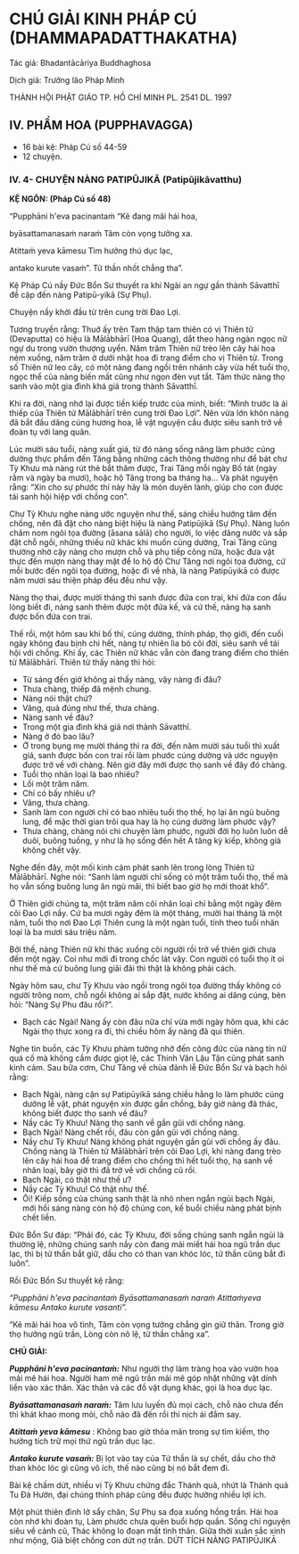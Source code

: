 # CHÚ GIẢI KINH PHÁP CÚ (DHAMMAPADATTHAKATHA)

Tác giả: Bhadantācāriya Buddhaghosa

Dịch giả: Trưởng lão Pháp Minh

THÀNH HỘI PHẬT GIÁO TP. HỒ CHÍ MINH
PL. 2541 DL. 1997

## IV. PHẨM HOA (PUPPHAVAGGA)

- 16 bài kệ: Pháp Cú số 44-59
- 12 chuyện.

### IV. 4- CHUYỆN NÀNG PATIPŪJIKĀ (Patipūjikāvatthu)

**KỆ NGÔN: (Pháp Cú số 48)**

“Pupphāni h'eva pacinantaṁ “Kẻ đang mãi hái hoa,

byāsattamanasaṁ naraṁ Tâm còn vọng tưởng xa.

Atittaṁ yeva kāmesu Tìm hưởng thú dục lạc,

antako kurute vasaṁ”. Tử thần nhốt chẳng tha”.

Kệ Pháp Cú nầy Đức Bổn Sư thuyết ra khi Ngài an ngự gần thành Sāvatthī đề cập đến nàng
Patipū-yikā (Sự Phụ).

Chuyện nầy khởi đầu từ trên cung trời Đao Lợi.

Tương truyền rằng: Thuở ấy trên Tam thập tam thiên có vị Thiên tử (Devaputta) có hiệu là
Mālābhārī (Hoa Quang), dắt theo hàng ngàn ngọc nữ ngự du trong vườn thượng uyển. Năm trăm
Thiên nữ trèo lên cây hái hoa ném xuống, năm trăm ở dưới nhặt hoa đi trang điểm cho vị Thiên tử.
Trong số Thiên nữ leo cây, có một nàng đang ngồi trên nhánh cây vừa hết tuổi thọ, ngọc thể của nàng biến mất cũng như ngọn đèn vụt tắt. Tâm thức nàng thọ sanh vào một gia đình khá giả trong thành Sāvatthī.

Khi ra đời, nàng nhớ lại được tiền kiếp trước của mình, biết: “Mình trước là ái thiếp của Thiên tử Mālābhārī trên cung trời Đao Lợi”. Nên vừa lớn khôn nàng đã bắt đầu dâng cúng hương hoa, lễ vật nguyện cầu được siêu sanh trở về đoàn tụ với lang quân.

Lúc mười sáu tuổi, nàng xuất giá, từ đó nàng sống năng làm phước cúng dường thực phẩm đến
Tăng bằng những cách thông thường như để bát chư Tỳ Khưu mà nàng rút thẻ bắt thăm được, Trai
Tăng mỗi ngày Bố tát (ngày rằm và ngày ba mươi), hoặc hộ Tăng trong ba tháng hạ... Và phát nguyện rằng: “Xin cho sự phước thí này hãy là món duyên lành, giúp cho con được tái sanh hội hiệp với chồng con”.

Chư Tỳ Khưu nghe nàng ước nguyện như thế, sáng chiều hướng tâm đến chồng, nên đã đặt cho nàng biệt hiệu là nàng Patipūjikā (Sự Phụ). Nàng luôn chăm nom ngôi tọa đường (āsana sālā) cho người, lo việc dâng nước và sắp đặt chỗ ngồi, những thiếu nữ khác khi muốn cúng dường, Trai Tăng cũng thường nhờ cậy nàng cho mượn chỗ và phụ tiếp công nữa, hoặc đưa vật thực đến mượn nàng thay mặt để lo hộ độ Chư Tăng nơi ngôi tọa đường, cứ mỗi bước đến ngôi tọa đường, hoặc đi về nhà, là nàng Patipūyikā có được năm mươi sáu thiện pháp đều đều như vậy.

Nàng thọ thai, được mười tháng thì sanh được đứa con trai, khi đứa con đầu lòng biết đi, nàng sanh thêm được một đứa kế, và cứ thế, nàng hạ sanh được bốn đứa con trai.

Thế rồi, một hôm sau khi bố thí, cúng dường, thính pháp, thọ giới, đến cuối ngày không đau bịnh chi hết, nàng tự nhiên lìa bỏ cõi đời, siêu sanh về tái hội với chồng. Khi ấy, các Thiên nữ khác vẫn còn đang trang điểm cho thiên tử Mālābhārī. Thiên tử thấy nàng thì hỏi:

- Từ sáng đến giờ không ai thấy nàng, vậy nàng đi đâu?
- Thưa chàng, thiếp đã mệnh chung.
- Nàng nói thật chứ?
- Vâng, quả đúng như thế, thưa chàng.
- Nàng sanh về đâu?
- Trong một gia đình khá giả nơi thành Sāvatthī.
- Nàng ở đó bao lâu?
- Ở trong bụng mẹ mười tháng thì ra đời, đến năm mười sáu tuổi thì xuất giá, sanh được bốn con trai rồi làm phước cúng dường và ước nguyện được trở về với chàng. Nên giờ đây mới được thọ sanh về đây đó chàng.
- Tuổi thọ nhân loại là bao nhiêu?
- Lối một trăm năm.
- Chỉ có bấy nhiêu ư?
- Vâng, thưa chàng.
- Sanh làm con người chỉ có bao nhiêu tuổi thọ thế, họ lại ăn ngủ buông lung, để mặc thời gian trôi qua hay là họ cúng dường làm phước vậy?
- Thưa chàng, chàng nói chi chuyện làm phước, người đời họ luôn luôn dễ duôi, buông tuồng, y như là họ sống đến hết A tăng kỳ kiếp, không già không chết vậy.

Nghe đến đây, một mối kinh cảm phát sanh lên trong lòng Thiên tử Mālābhārī. Nghe nói: “Sanh làm người chỉ sống có một trăm tuổi thọ, thế mà họ vẫn sống buông lung ăn ngủ mãi, thì biết bao giờ họ mới thoát khổ”.

Ở Thiên giới chúng ta, một trăm năm cõi nhân loại chỉ bằng một ngày đêm cõi Đao Lợi nầy. Cứ ba mươi ngày đêm là một tháng, mười hai tháng là một năm, tuổi thọ nơi Đao Lợi Thiên cung là một ngàn tuổi, tính theo tuổi nhân loại là ba mươi sáu triệu năm.

Bởi thế, nàng Thiên nữ khi thác xuống cõi người rồi trở về thiên giới chưa đến một ngày. Coi như mới đi trong chốc lát vậy. Con người có tuổi thọ ít oi như thế mà cứ buông lung giãi đãi thì thật là không phải cách.

Ngày hôm sau, chư Tỳ Khưu vào ngồi trong ngôi tọa đường thấy không có người trông nom, chỗ ngồi không ai sắp đặt, nước không ai dâng cúng, bèn hỏi: “Nàng Sự Phu đâu rồi?”.

- Bạch các Ngài! Nàng ấy còn đâu nữa chỉ vừa mới ngày hôm qua, khi các Ngài thọ thực xong ra đi, thì chiều hôm ấy nàng đã qui thiên.

Nghe tin buồn, các Tỳ Khưu phàm tưởng nhớ đến công đức của nàng tín nữ quá cố mà không cầm được giọt lệ, các Thinh Văn Lậu Tận cũng phát sanh kinh cảm. Sau bữa cơm, Chư Tăng về chùa đảnh lễ Đức Bổn Sư và bạch hỏi rằng:

- Bạch Ngài, nàng cận sự Patipūyikā sáng chiều hằng lo làm phước cúng dường lễ vật, phát nguyện xin được gần chồng, bây giờ nàng đã thác, không biết được thọ sanh về đâu?
- Nầy các Tỳ Khưu! Nàng thọ sanh về gần gũi với chồng nàng.
- Bạch Ngài! Nàng chết rồi, đâu còn gần gũi với chồng nàng.
- Nầy chư Tỳ Khưu! Nàng không phát nguyện gần gũi với chồng ấy đâu. Chồng nàng là Thiên tử
  Mālābhārī trên cõi Đao Lợi, khi nàng đang trèo lên cây hái hoa để trang điểm cho chồng thì hết tuổi thọ, hạ sanh về nhân loại, bây giờ thì đã trở về với chồng cũ rồi.
- Bạch Ngài, có thật như thế ư?
- Nầy các Tỳ Khưu! Có thật như thế.
- Ôi! Kiếp sống của chúng sanh thật là nhỏ nhen ngắn ngủi bạch Ngài, mới hồi sáng nàng còn hộ độ chúng con, kế buổi chiều nàng phát bịnh chết liền.

Đức Bổn Sư đáp: “Phải đó, các Tỳ Khưu, đời sống chúng sanh ngắn ngủi là thường lệ, những chúng sanh nầy còn đang mải miết hái hoa ngũ trần dục lạc, thì bị tử thần bắt giữ, dầu cho có than van khóc lóc, tử thần cũng bắt đi luôn”.

Rồi Đức Bổn Sư thuyết kệ rằng:

_“Pupphāni h'eva pacinantaṁ
Byāsattamanasaṁ naraṁ
Atittaṁyeva kāmesu
Antako kurute vasanti”._

“Kẻ mãi hái hoa vô tình,
Tâm còn vọng tưởng chẳng gìn giữ thân.
Trong giờ thọ hưởng ngũ trần,
Lòng còn nô lệ, tử thần chẳng xa”.

**CHÚ GIẢI:**

**_Pupphāni h'eva pacinantaṁ:_** Như người thợ làm tràng hoa vào vườn hoa mải mê hái hoa.
Người ham mê ngũ trần mải mê góp nhặt những vật dính liền vào xác thân. Xác thân và các đồ vật dụng khác, gọi là hoa dục lạc.

**_Byāsattamanasaṁ naraṁ:_** Tâm lưu luyến đủ mọi cách, chỗ nào chưa đến thì khát khao mong mỏi, chỗ nào đã đến rồi thì nịch ái đắm say.

**_Atittaṁ yeva kāmesu_** : Không bao giờ thỏa mãn trong sự tìm kiếm, thọ hưởng tích trữ mọi thứ ngũ trần dục lạc.

**_Antako kurute vasaṁ:_** Bị lọt vào tay của Tử thần là sự chết, dầu cho thở than khóc lóc gì cũng vô ích, thế nào cũng bị nó bắt đem đi.

Bài kệ chấm dứt, nhiều vị Tỳ Khưu chứng đắc Thánh quả, nhứt là Thánh quả Tu Đà Hườn, đại chúng thính pháp cũng đều được hưởng nhiều lợi ích.

Một phút thiên đình lở sẩy chân,
Sự Phụ sa đọa xuống hồng trần.
Hái hoa còn nhớ khi đoàn tụ,
Làm phước chưa quên buổi hợp quần.
Sống chỉ nguyện siêu về cảnh cũ,
Thác không lo đoạn mất tình thân.
Giữa thời xuân sắc xinh như mộng,
Giã biệt chồng con dứt nợ trần.
DỨT TÍCH NÀNG PATIPŪJIKĀ
